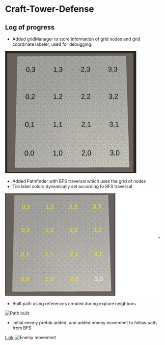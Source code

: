 # Craft-Tower-Defense

## Log of progress

- Added gridManager to store information of grid nodes and grid coordinate labeler, used for debugging:

![Used for debugging](READMEImages/GridLabeler.jpg)

- Added Pathfinder with BFS traversal which uses the grid of nodes 
- Tile label colors dynamically set according to BFS traversal

![Used for debugging](READMEImages/GridBFSLabelColor.jpg)

- Built path using references created during explore neighbors

![Path built](READMEImages/GridBFSPathBuilt.jpg)

- Initial enemy prefab added, and added enemy movement to follow path from BFS

[Link](https://gifs.com/gif/enemymovement-6WzEzL)
![Enemy movement](https://j.gifs.com/6WzEzL.gif)